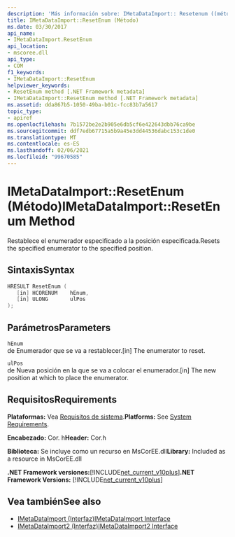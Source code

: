 ```yaml
---
description: 'Más información sobre: IMetaDataImport:: Resetenum ((método)'
title: IMetaDataImport::ResetEnum (Método)
ms.date: 03/30/2017
api_name:
- IMetaDataImport.ResetEnum
api_location:
- mscoree.dll
api_type:
- COM
f1_keywords:
- IMetaDataImport::ResetEnum
helpviewer_keywords:
- ResetEnum method [.NET Framework metadata]
- IMetaDataImport::ResetEnum method [.NET Framework metadata]
ms.assetid: dda867b5-1050-49ba-b01c-fcc83b7a5617
topic_type:
- apiref
ms.openlocfilehash: 7b1572be2e2b905e6db5cf6e422643dbb76ca9be
ms.sourcegitcommit: ddf7edb67715a5b9a45e3dd44536dabc153c1de0
ms.translationtype: MT
ms.contentlocale: es-ES
ms.lasthandoff: 02/06/2021
ms.locfileid: "99670585"
---
```

# <a name="imetadataimportresetenum-method"></a><span data-ttu-id="9f21b-103">IMetaDataImport::ResetEnum (Método)</span><span class="sxs-lookup"><span data-stu-id="9f21b-103">IMetaDataImport::ResetEnum Method</span></span>

<span data-ttu-id="9f21b-104">Restablece el enumerador especificado a la posición especificada.</span><span class="sxs-lookup"><span data-stu-id="9f21b-104">Resets the specified enumerator to the specified position.</span></span>  
  
## <a name="syntax"></a><span data-ttu-id="9f21b-105">Sintaxis</span><span class="sxs-lookup"><span data-stu-id="9f21b-105">Syntax</span></span>  
  
```cpp  
HRESULT ResetEnum (  
   [in] HCORENUM    hEnum,
   [in] ULONG       ulPos  
);  
```  
  
## <a name="parameters"></a><span data-ttu-id="9f21b-106">Parámetros</span><span class="sxs-lookup"><span data-stu-id="9f21b-106">Parameters</span></span>  

 `hEnum`  
 <span data-ttu-id="9f21b-107">de Enumerador que se va a restablecer.</span><span class="sxs-lookup"><span data-stu-id="9f21b-107">[in] The enumerator to reset.</span></span>  
  
 `ulPos`  
 <span data-ttu-id="9f21b-108">de Nueva posición en la que se va a colocar el enumerador.</span><span class="sxs-lookup"><span data-stu-id="9f21b-108">[in] The new position at which to place the enumerator.</span></span>  
  
## <a name="requirements"></a><span data-ttu-id="9f21b-109">Requisitos</span><span class="sxs-lookup"><span data-stu-id="9f21b-109">Requirements</span></span>  

 <span data-ttu-id="9f21b-110">**Plataformas:** Vea [Requisitos de sistema](../../get-started/system-requirements.md).</span><span class="sxs-lookup"><span data-stu-id="9f21b-110">**Platforms:** See [System Requirements](../../get-started/system-requirements.md).</span></span>  
  
 <span data-ttu-id="9f21b-111">**Encabezado:** Cor. h</span><span class="sxs-lookup"><span data-stu-id="9f21b-111">**Header:** Cor.h</span></span>  
  
 <span data-ttu-id="9f21b-112">**Biblioteca:** Se incluye como un recurso en MsCorEE.dll</span><span class="sxs-lookup"><span data-stu-id="9f21b-112">**Library:** Included as a resource in MsCorEE.dll</span></span>  
  
 <span data-ttu-id="9f21b-113">**.NET Framework versiones:**[!INCLUDE[net_current_v10plus](../../../../includes/net-current-v10plus-md.md)]</span><span class="sxs-lookup"><span data-stu-id="9f21b-113">**.NET Framework Versions:** [!INCLUDE[net_current_v10plus](../../../../includes/net-current-v10plus-md.md)]</span></span>  
  
## <a name="see-also"></a><span data-ttu-id="9f21b-114">Vea también</span><span class="sxs-lookup"><span data-stu-id="9f21b-114">See also</span></span>

- [<span data-ttu-id="9f21b-115">IMetaDataImport (Interfaz)</span><span class="sxs-lookup"><span data-stu-id="9f21b-115">IMetaDataImport Interface</span></span>](imetadataimport-interface.md)
- [<span data-ttu-id="9f21b-116">IMetaDataImport2 (Interfaz)</span><span class="sxs-lookup"><span data-stu-id="9f21b-116">IMetaDataImport2 Interface</span></span>](imetadataimport2-interface.md)
